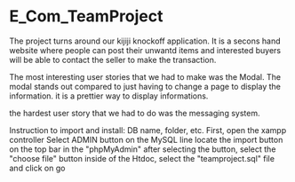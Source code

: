 # E_Com_TeamProject
The project turns around our kijiji knockoff application. It is a secons hand website where people can post their unwantd items and interested buyers will be able to contact 
the seller to make the transaction.

The most interesting user stories that we had to make was the Modal. The modal stands out compared to just having to change a page to display the information. it is a prettier
way to display informations.

the hardest user story that we had to do was the messaging system.

Instruction to import and install: DB name, folder, etc.
  First, open the xampp controller
  Select ADMIN button on the MySQL line
  locate the import button on the top bar in the "phpMyAdmin"
  after selecting the button, select the "choose file" button
  inside of the Htdoc, select the "teamproject.sql" file and click on go
  
